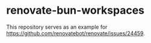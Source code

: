 # renovate-bun-workspaces

This repository serves as an example for <https://github.com/renovatebot/renovate/issues/24459>.
